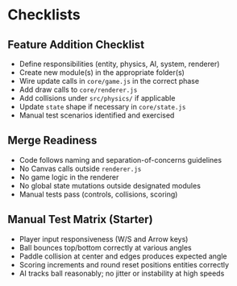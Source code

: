 # Checklists

## Feature Addition Checklist
- Define responsibilities (entity, physics, AI, system, renderer)
- Create new module(s) in the appropriate folder(s)
- Wire update calls in `core/game.js` in the correct phase
- Add draw calls to `core/renderer.js`
- Add collisions under `src/physics/` if applicable
- Update `state` shape if necessary in `core/state.js`
- Manual test scenarios identified and exercised

## Merge Readiness
- Code follows naming and separation-of-concerns guidelines
- No Canvas calls outside `renderer.js`
- No game logic in the renderer
- No global state mutations outside designated modules
- Manual tests pass (controls, collisions, scoring)

## Manual Test Matrix (Starter)
- Player input responsiveness (W/S and Arrow keys)
- Ball bounces top/bottom correctly at various angles
- Paddle collision at center and edges produces expected angle
- Scoring increments and round reset positions entities correctly
- AI tracks ball reasonably; no jitter or instability at high speeds
